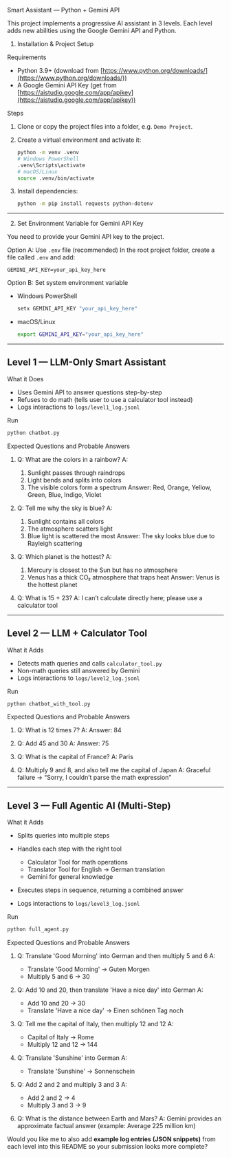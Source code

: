 
 Smart Assistant — Python + Gemini API

This project implements a progressive AI assistant in 3 levels.
Each level adds new abilities using the Google Gemini API and Python.

 1. Installation & Project Setup

Requirements

* Python 3.9+ (download from [https://www.python.org/downloads/](https://www.python.org/downloads/))
* A Google Gemini API Key (get from [https://aistudio.google.com/app/apikey](https://aistudio.google.com/app/apikey))

Steps

1. Clone or copy the project files into a folder, e.g. `Demo Project`.
2. Create a virtual environment and activate it:

   ```bash
   python -m venv .venv
   # Windows PowerShell
   .venv\Scripts\activate
   # macOS/Linux
   source .venv/bin/activate
   ```
3. Install dependencies:

   ```bash
   python -m pip install requests python-dotenv
   ```

---

 2. Set Environment Variable for Gemini API Key

You need to provide your Gemini API key to the project.

Option A: Use `.env` file (recommended)
In the root project folder, create a file called `.env` and add:

```
GEMINI_API_KEY=your_api_key_here
```

Option B: Set system environment variable

* Windows PowerShell

  ```powershell
  setx GEMINI_API_KEY "your_api_key_here"
  ```
* macOS/Linux

  ```bash
  export GEMINI_API_KEY="your_api_key_here"
  ```

---

## Level 1 — LLM-Only Smart Assistant

What it Does

* Uses Gemini API to answer questions step-by-step
* Refuses to do math (tells user to use a calculator tool instead)
* Logs interactions to `logs/level1_log.jsonl`

Run

```bash
python chatbot.py
```

Expected Questions and Probable Answers

1. Q: What are the colors in a rainbow?
   A:

   1. Sunlight passes through raindrops
   2. Light bends and splits into colors
   3. The visible colors form a spectrum
      Answer: Red, Orange, Yellow, Green, Blue, Indigo, Violet

2. Q: Tell me why the sky is blue?
   A:

   1. Sunlight contains all colors
   2. The atmosphere scatters light
   3. Blue light is scattered the most
      Answer: The sky looks blue due to Rayleigh scattering

3. Q: Which planet is the hottest?
   A:

   1. Mercury is closest to the Sun but has no atmosphere
   2. Venus has a thick CO₂ atmosphere that traps heat
      Answer: Venus is the hottest planet

4. Q: What is 15 + 23?
   A:
   I can’t calculate directly here; please use a calculator tool

---

## Level 2 — LLM + Calculator Tool

What it Adds

* Detects math queries and calls `calculator_tool.py`
* Non-math queries still answered by Gemini
* Logs interactions to `logs/level2_log.jsonl`

Run

```bash
python chatbot_with_tool.py
```

Expected Questions and Probable Answers

1. Q: What is 12 times 7?
   A: Answer: 84

2. Q: Add 45 and 30
   A: Answer: 75

3. Q: What is the capital of France?
   A: Paris

4. Q: Multiply 9 and 8, and also tell me the capital of Japan
   A: Graceful failure → “Sorry, I couldn’t parse the math expression”

---

## Level 3 — Full Agentic AI (Multi-Step)

What it Adds

* Splits queries into multiple steps
* Handles each step with the right tool

  * Calculator Tool for math operations
  * Translator Tool for English → German translation
  * Gemini for general knowledge
* Executes steps in sequence, returning a combined answer
* Logs interactions to `logs/level3_log.jsonl`

Run

```bash
python full_agent.py
```

Expected Questions and Probable Answers

1. Q: Translate 'Good Morning' into German and then multiply 5 and 6
   A:

   * Translate 'Good Morning' → Guten Morgen
   * Multiply 5 and 6 → 30

2. Q: Add 10 and 20, then translate 'Have a nice day' into German
   A:

   * Add 10 and 20 → 30
   * Translate 'Have a nice day' → Einen schönen Tag noch

3. Q: Tell me the capital of Italy, then multiply 12 and 12
   A:

   * Capital of Italy → Rome
   * Multiply 12 and 12 → 144

4. Q: Translate 'Sunshine' into German
   A:

   * Translate 'Sunshine' → Sonnenschein

5. Q: Add 2 and 2 and multiply 3 and 3
   A:

   * Add 2 and 2 → 4
   * Multiply 3 and 3 → 9

6. Q: What is the distance between Earth and Mars?
   A: Gemini provides an approximate factual answer (example: Average 225 million km)


Would you like me to also add **example log entries (JSON snippets)** from each level into this README so your submission looks more complete?
